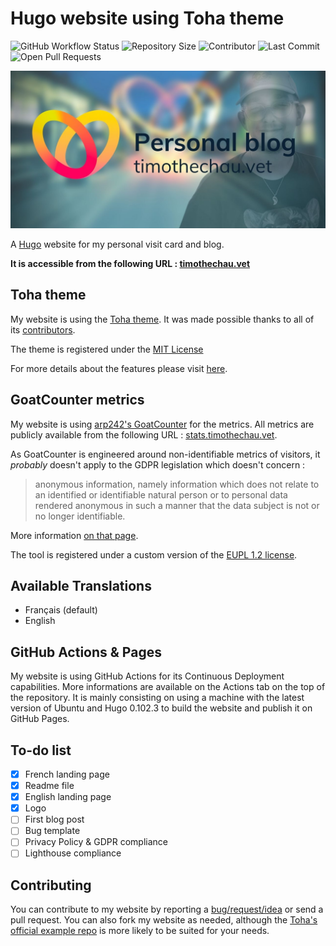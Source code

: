 # Hugo website using Toha theme

![GitHub Workflow Status](https://img.shields.io/github/workflow/status/timothechauvet/timothechauvet.github.io/Deploy%20Hugo%20site%20to%20Pages?label=deployment&logo=github)
![Repository Size](https://img.shields.io/github/repo-size/timothechauvet/timothechauvet.github.io)
![Contributor](https://img.shields.io/github/contributors/timothechauvet/timothechauvet.github.io)
![Last Commit](https://img.shields.io/github/last-commit/timothechauvet/timothechauvet.github.io)
![Open Pull Requests](https://img.shields.io/github/issues-pr/timothechauvet/timothechauvet.github.io?color=yellowgreen)

![Cover Timothé Chauvet with on the right side the red and yellow logo forming two ellipses in the shape of an heart, on the left side a text saying Personal Website, and on the background myself](/assets/images/cover/readme.jpg)

A [Hugo](https://gohugo.io/) website for my personal visit card and blog. 

**It is accessible from the following URL : [timothechau.vet](https://timothechau.vet)**

## Toha theme
My website is using the [Toha theme](https://github.com/hugo-toha/toha). It was made possible thanks to all of its [contributors](https://github.com/hugo-toha/toha/graphs/contributors). 

The theme is registered under the [MIT License](https://github.com/hugo-toha/toha/blob/main/LICENSE)

For more details about the features please visit [here](https://toha-guides.netlify.app/posts/features/).

## GoatCounter metrics

My website is using [arp242's GoatCounter](https://github.com/arp242/goatcounter) for the metrics. All metrics are publicly available from the following URL : [stats.timothechau.vet](https://stats.timothechau.vet/). 

As GoatCounter is engineered around non-identifiable metrics of visitors, it *probably* doesn't apply to the GDPR legislation which doesn't concern :
>anonymous information, namely information which does not relate to an identified or identifiable natural person or to personal data rendered anonymous in such a manner that the data subject is not or no longer identifiable.

More information [on that page](https://stats.timothechau.vet/help/gdpr).

The tool is registered under a custom version of the [EUPL 1.2 license](https://github.com/arp242/goatcounter/blob/master/LICENSE).

## Available Translations

- Français (default)
- English

## GitHub Actions & Pages

My website is using GitHub Actions for its Continuous Deployment capabilities. More informations are available on the Actions tab on the top of the repository. It is mainly consisting on using a machine with the latest version of Ubuntu and Hugo 0.102.3 to build the website and publish it on GitHub Pages.

## To-do list

- [x] French landing page
- [x] Readme file
- [x] English landing page
- [x] Logo
- [ ] First blog post
- [ ] Bug template
- [ ] Privacy Policy & GDPR compliance
- [ ] Lighthouse compliance

## Contributing

You can contribute to my website by reporting a [bug/request/idea](https://github.com/timothechauvet/timothechauvet.github.io/issues/new) or send a pull request. You can also fork my website as needed, although the [Toha's official example repo](https://github.com/hugo-toha/hugo-toha.github.io) is more likely to be suited for your needs.